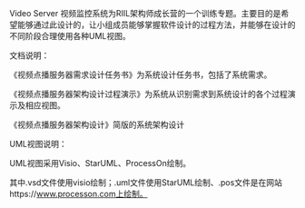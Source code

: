 Video Server 视频监控系统为RIIL架构师成长营的一个训练专题。主要目的是希望能够通过此设计的，让小组成员能够掌握软件设计的过程方法，并能够在设计的不同阶段合理使用各种UML视图。

文档说明：

《视频点播服务器需求设计任务书》为系统设计任务书，包括了系统需求。

《视频点播服务器架构设计过程演示》为系统从识别需求到系统设计的各个过程演示及相应视图。

《视频点播服务器架构设计》简版的系统架构设计

UML视图说明：

UML视图采用Visio、StarUML、ProcessOn绘制。

其中.vsd文件使用visio绘制；.uml文件使用StarUML绘制、.pos文件是在网站https://www.processon.com上绘制。


